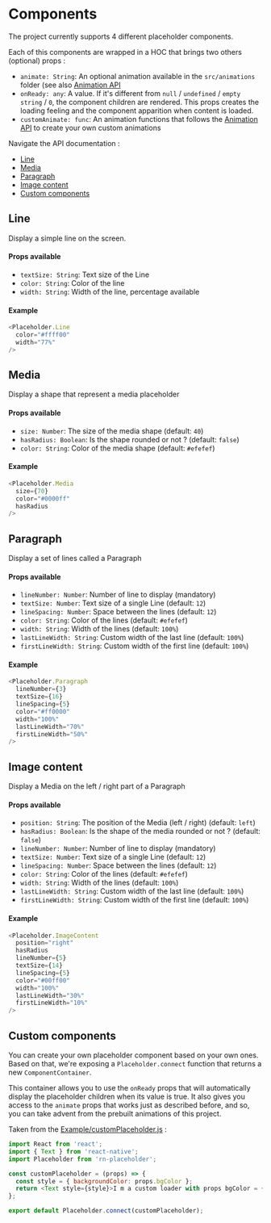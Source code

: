 
# Components

The project currently supports 4 different placeholder components.

Each of this components are wrapped in a HOC that brings two others (optional) props :

- `animate: String`: An optional animation available in the `src/animations` folder (see also [Animation API](ANIMATIONS.md)
- `onReady: any`: A value. If it's different from `null` / `undefined` / `empty string` / `0`, the component children are rendered. This props creates the loading feeling and the component apparition when content is loaded.
- `customAnimate: func`: An animation functions that follows the [Animation API](ANIMATIONS.md) to create your own custom animations


Navigate the API documentation :

- <a href="#line">Line</a>
- <a href="#media">Media</a>
- <a href="#paragraph">Paragraph</a>
- <a href="#imgcontent">Image content</a>
- <a href="#custom">Custom components</a>

<h2 name="line">Line</h2>

Display a simple line on the screen.

#### Props available

- `textSize: String`: Text size of the Line
- `color: String`: Color of the line
- `width: String`: Width of the line, percentage available

#### Example

```javascript
<Placeholder.Line
  color="#ffff00"
  width="77%"
/>
```

<h2 name="media">Media</h2>

Display a shape that represent a media placeholder

#### Props available

- `size: Number`: The size of the media shape (default: `40`)
- `hasRadius: Boolean`: Is the shape rounded or not ? (default: `false`)
- `color: String`: Color of the media shape (default: `#efefef`)

#### Example

```javascript
<Placeholder.Media
  size={70}
  color="#0000ff"
  hasRadius
/>
```

<h2 name="paragraph">Paragraph</h2>

Display a set of lines called a Paragraph

#### Props available

- `lineNumber: Number`: Number of line to display (mandatory)
- `textSize: Number`: Text size of a single Line (default: `12`)
- `lineSpacing: Number`: Space between the lines (default: `12`)
- `color: String`: Color of the lines (default: `#efefef`)
- `width: String`: Width of the lines (default: `100%`)
- `lastLineWidth: String`: Custom width of the last line (default: `100%`)
- `firstLineWidth: String`: Custom width of the first line (default: `100%`)

#### Example

```javascript
<Placeholder.Paragraph
  lineNumber={3}
  textSize={16}
  lineSpacing={5}
  color="#ff0000"
  width="100%"
  lastLineWidth="70%"
  firstLineWidth="50%"
/>
```

<h2 name="imgcontent">Image content</h2>

Display a Media on the left / right part of a Paragraph

#### Props available

- `position: String`: The position of the Media (left / right) (default: `left`)
- `hasRadius: Boolean`: Is the shape of the media rounded or not ? (default: `false`)
- `lineNumber: Number`: Number of line to display (mandatory)
- `textSize: Number`: Text size of a single Line (default: `12`)
- `lineSpacing: Number`: Space between the lines (default: `12`)
- `color: String`: Color of the lines (default: `#efefef`)
- `width: String`: Width of the lines (default: `100%`)
- `lastLineWidth: String`: Custom width of the last line (default: `100%`)
- `firstLineWidth: String`: Custom width of the first line (default: `100%`)

#### Example

```javascript
<Placeholder.ImageContent
  position="right"
  hasRadius
  lineNumber={5}
  textSize={14}
  lineSpacing={5}
  color="#00ff00"
  width="100%"
  lastLineWidth="30%"
  firstLineWidth="10%"
/>
```

<h2 name="custom">Custom components</h2>

You can create your own placeholder component based on your own ones. Based on that, we're exposing a `Placeholder.connect` function that returns a new `ComponentContainer`.

This container allows you to use the `onReady` props that will automatically display the placeholder children when its value is true. It also gives you access to the `animate` props that works just as described before, and so, you can take advent from the prebuilt animations of this project.

Taken from the [Example/customPlaceholder.js](./Example/customPlaceholder.js) :

```javascript
import React from 'react';
import { Text } from 'react-native';
import Placeholder from 'rn-placeholder';

const customPlaceholder = (props) => {
  const style = { backgroundColor: props.bgColor };
  return <Text style={style}>I m a custom loader with props bgColor = {props.bgColor}</Text>;
};

export default Placeholder.connect(customPlaceholder);
```
